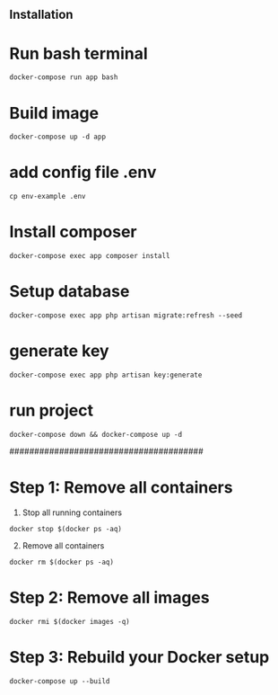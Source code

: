 ## Installation

# Run bash terminal

```
docker-compose run app bash
```

# Build image

```
docker-compose up -d app
```

# add config file .env

```
cp env-example .env
```

# Install composer

```
docker-compose exec app composer install

```

# Setup database

```
docker-compose exec app php artisan migrate:refresh --seed
```

# generate key

```
docker-compose exec app php artisan key:generate
```

# run project

```
docker-compose down && docker-compose up -d
```

#######################################

# Step 1: Remove all containers

1. Stop all running containers

```
docker stop $(docker ps -aq)
```

2. Remove all containers

```
docker rm $(docker ps -aq)
```

# Step 2: Remove all images

```
docker rmi $(docker images -q)
```

# Step 3: Rebuild your Docker setup

```
docker-compose up --build
```
